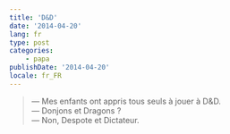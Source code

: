 ```yaml
---
title: 'D&D'
date: '2014-04-20'
lang: fr
type: post
categories:
    - papa
publishDate: '2014-04-20'
locale: fr_FR
---
```


> — Mes enfants ont appris tous seuls à jouer à D&amp;D.  
> — Donjons et Dragons ?  
> — Non, Despote et Dictateur.
